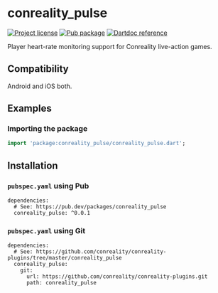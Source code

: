 conreality_pulse
================

[![Project license](https://img.shields.io/badge/license-Public%20Domain-blue.svg)](https://unlicense.org)
[![Pub package](https://img.shields.io/pub/v/conreality_pulse.svg)](https://pub.dev/packages/conreality_pulse)
[![Dartdoc reference](https://img.shields.io/badge/dartdoc-reference-blue.svg)](https://pub.dev/documentation/conreality_pulse/latest/)

Player heart-rate monitoring support for Conreality live-action games.

Compatibility
-------------

Android and iOS both.

Examples
--------

### Importing the package

```dart
import 'package:conreality_pulse/conreality_pulse.dart';
```

Installation
------------

### `pubspec.yaml` using Pub

    dependencies:
      # See: https://pub.dev/packages/conreality_pulse
      conreality_pulse: ^0.0.1

### `pubspec.yaml` using Git

    dependencies:
      # See: https://github.com/conreality/conreality-plugins/tree/master/conreality_pulse
      conreality_pulse:
        git:
          url: https://github.com/conreality/conreality-plugins.git
          path: conreality_pulse
